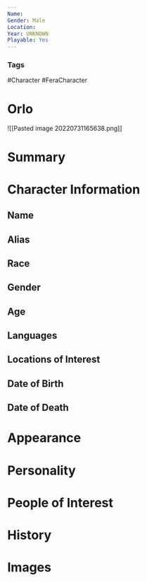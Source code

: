 ```yaml
---
Name: 
Gender: Male
Location: 
Year: UNKNOWN
Playable: Yes
---
```


### Tags
#Character #FeraCharacter 

# Orlo
![[Pasted image 20220731165638.png]]

# Summary


# Character Information

## Name

## Alias

## Race

## Gender

## Age

## Languages

## Locations of Interest

## Date of Birth

## Date of Death

# Appearance

# Personality

# People of Interest

# History

# Images
